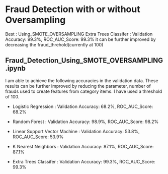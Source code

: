 # Fraud Detection with or without Oversampling
Best : Using_SMOTE_OVERSAMPLING Extra Trees Classifer :  Validation Accuracy: 99.3%, ROC_AUC_Score: 99.3%
        it can be further improved by decreasing the fraud_threhold(currently at 100)

## Fraud_Detection_Using_SMOTE_OVERSAMPLING.ipynb

I am able to achieve the following accuracies in the validation data. These results can be further improved by reducing the 
parameter, number of frauds used to create features from category items. I have used a threshold of 100.

* Logistic Regression : 
        Validation Accuracy: 68.2%, ROC_AUC_Score: 68.2%
                
* Random Forest : 
        Validation Accuracy: 98.9%, ROC_AUC_Score: 98.2%
                
* Linear Support Vector Machine : 
        Validation Accuracy: 53.8%, ROC_AUC_Score: 53.9%
                
* K Nearest Neighbors : 
        Validation Accuracy: 87.1%, ROC_AUC_Score: 87.1%
                
* Extra Trees Classifer : 
        Validation Accuracy: 99.3%, ROC_AUC_Score: 99.3%


